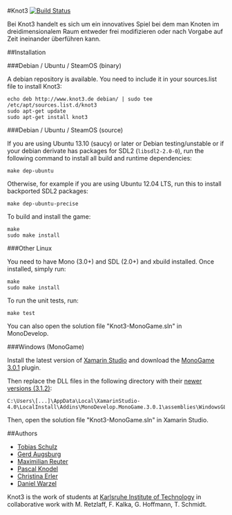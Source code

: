 #Knot3 [![Build Status](https://travis-ci.org/pse-knot/knot3-code.png?branch=master)](https://travis-ci.org/pse-knot/knot3-code)

Bei Knot3 handelt es sich um ein innovatives Spiel bei dem man Knoten im dreidimensionalem Raum entweder frei modifizieren oder nach Vorgabe auf Zeit ineinander überführen kann.

##Installation

###Debian / Ubuntu / SteamOS (binary)

A debian repository is available. You need to include it in your sources.list file to install Knot3:

    echo deb http://www.knot3.de debian/ | sudo tee /etc/apt/sources.list.d/knot3
    sudo apt-get update
    sudo apt-get install knot3

###Debian / Ubuntu / SteamOS (source)

If you are using Ubuntu 13.10 (saucy) or later or Debian testing/unstable or if your debian derivate has packages for SDL2 (`libsdl2-2.0-0`),
run the following command to install all build and runtime dependencies:

    make dep-ubuntu

Otherwise, for example if you are using Ubuntu 12.04 LTS, run this to install backported SDL2 packages:

    make dep-ubuntu-precise

To build and install the game:

    make
    sudo make install

###Other Linux

You need to have Mono (3.0+) and SDL (2.0+) and xbuild installed. Once installed,
simply run:

    make
    sudo make install

To run the unit tests, run:

    make test

You can also open the solution file "Knot3-MonoGame.sln" in MonoDevelop.

###Windows (MonoGame)

Install the latest version of [Xamarin Studio](http://monodevelop.com/download) and download the
[MonoGame 3.0.1](http://monogame.codeplex.com/downloads/get/632972) plugin.

Then replace the DLL files in the following directory with their
[newer versions (3.1.2)](https://github.com/pse-knot/MonoGame/releases/download/v3.1.2/MonoGame-Windows-3.1.2.zip):

    C:\Users\[...]\AppData\Local\XamarinStudio-4.0\LocalInstall\Addins\MonoDevelop.MonoGame.3.0.1\assemblies\WindowsGL

Then, open the solution file "Knot3-MonoGame.sln" in Xamarin Studio.

##Authors

* [Tobias Schulz](https://github.com/tobiasschulz)
* [Gerd Augsburg](https://github.com/Balduro)
* [Maximilian Reuter](https://github.com/Maximilian-Reuter)
* [Pascal Knodel](https://github.com/pse)
* [Christina Erler](https://github.com/Sakurachan4)
* [Daniel Warzel](https://github.com/wudi0910)

Knot3 is the work of students at [Karlsruhe Institute of Technology](http://www.kit.edu)
in collaborative work with M. Retzlaff, F. Kalka, G. Hoffmann, T. Schmidt.


